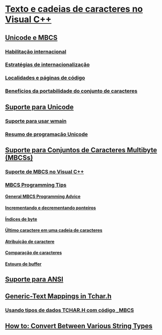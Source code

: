 # [Texto e cadeias de caracteres no Visual C++](text-and-strings-in-visual-cpp.md)
## [Unicode e MBCS](unicode-and-mbcs.md)
### [Habilitação internacional](international-enabling.md)
### [Estratégias de internacionalização](internationalization-strategies.md)
### [Localidades e páginas de código](locales-and-code-pages.md)
### [Benefícios da portabilidade do conjunto de caracteres](benefits-of-character-set-portability.md)
## [Suporte para Unicode](support-for-unicode.md)
### [Suporte para usar wmain](support-for-using-wmain.md)
### [Resumo de programação Unicode](unicode-programming-summary.md)
## [Suporte para Conjuntos de Caracteres Multibyte (MBCSs)](support-for-multibyte-character-sets-mbcss.md)
### [Suporte de MBCS no Visual C++](mbcs-support-in-visual-cpp.md)
### [MBCS Programming Tips](TocOutOfQuery)
#### [General MBCS Programming Advice](TocOutOfQuery)
#### [Incrementando e decrementando ponteiros](incrementing-and-decrementing-pointers.md)
#### [Índices de byte](byte-indices.md)
#### [Último caractere em uma cadeia de caracteres](last-character-in-a-string.md)
#### [Atribuição de caractere](character-assignment.md)
#### [Comparação de caracteres](character-comparison.md)
#### [Estouro de buffer](buffer-overflow.md)
## [Suporte para ANSI](support-for-ansi.md)
## [Generic-Text Mappings in Tchar.h](TocOutOfQuery)
### [Usando tipos de dados TCHAR.H com código _MBCS](using-tchar-h-data-types-with-mbcs-code.md)
## [How to: Convert Between Various String Types](TocOutOfQuery)
